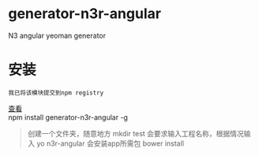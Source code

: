 generator-n3r-angular
=====================

N3 angular yeoman generator


安装
=====================
    我已将该模块提交到npm registry 
[查看](https://registry.npmjs.org/generator-n3r-angular)<br />
    npm install generator-n3r-angular -g
> 创建一个文件夹，随意地方
    mkdir test
> 会要求输入工程名称，根据情况输入
    yo n3r-angular
> 会安装app所需包
    bower install
